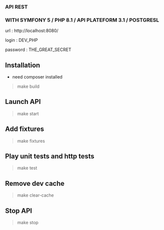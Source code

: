 ### API REST
### WITH SYMFONY 5 / PHP 8.1 / API PLATEFORM 3.1 / POSTGRESL

url : http://localhost:8080/

login : DEV_PHP

password : THE_GREAT_SECRET

## Installation

* need composer installed
 
> make build

## Launch API

> make start

## Add fixtures

> make fixtures

## Play unit tests and http tests

> make test


## Remove dev cache

> make clear-cache

## Stop API

> make stop
